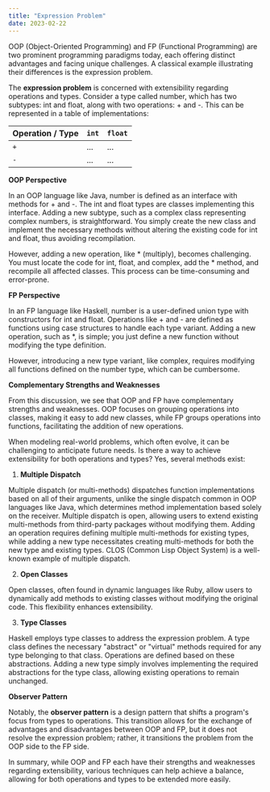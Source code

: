 ```yaml
---
title: "Expression Problem"
date: 2023-02-22
---
```


OOP (Object-Oriented Programming) and FP (Functional Programming) are two prominent programming paradigms today, each offering distinct advantages and facing unique challenges. A classical example illustrating their differences is the expression problem.

The **expression problem** is concerned with extensibility regarding operations and types. Consider a type called number, which has two subtypes: int and float, along with two operations: + and -. This can be represented in a table of implementations:

| Operation / Type | `int` | `float` |
| ---------------- | ----- | ------- |
| `+`              | ...   | ...     |
| `-`              | ...   | ...     |

**OOP Perspective**

In an OOP language like Java, number is defined as an interface with methods for + and -. The int and float types are classes implementing this interface. Adding a new subtype, such as a complex class representing complex numbers, is straightforward. You simply create the new class and implement the necessary methods without altering the existing code for int and float, thus avoiding recompilation.

However, adding a new operation, like * (multiply), becomes challenging. You must locate the code for int, float, and complex, add the * method, and recompile all affected classes. This process can be time-consuming and error-prone.

**FP Perspective**

In an FP language like Haskell, number is a user-defined union type with constructors for int and float. Operations like + and - are defined as functions using case structures to handle each type variant. Adding a new operation, such as *, is simple; you just define a new function without modifying the type definition.

However, introducing a new type variant, like complex, requires modifying all functions defined on the number type, which can be cumbersome.

**Complementary Strengths and Weaknesses**

From this discussion, we see that OOP and FP have complementary strengths and weaknesses. OOP focuses on grouping operations into classes, making it easy to add new classes, while FP groups operations into functions, facilitating the addition of new operations.

When modeling real-world problems, which often evolve, it can be challenging to anticipate future needs. Is there a way to achieve extensibility for both operations and types? Yes, several methods exist:

1. **Multiple Dispatch**

Multiple dispatch (or multi-methods) dispatches function implementations based on all of their arguments, unlike the single dispatch common in OOP languages like Java, which determines method implementation based solely on the receiver. Multiple dispatch is open, allowing users to extend existing multi-methods from third-party packages without modifying them. Adding an operation requires defining multiple multi-methods for existing types, while adding a new type necessitates creating multi-methods for both the new type and existing types. CLOS (Common Lisp Object System) is a well-known example of multiple dispatch.

2. **Open Classes**

Open classes, often found in dynamic languages like Ruby, allow users to dynamically add methods to existing classes without modifying the original code. This flexibility enhances extensibility.

3. **Type Classes**

Haskell employs type classes to address the expression problem. A type class defines the necessary "abstract" or "virtual" methods required for any type belonging to that class. Operations are defined based on these abstractions. Adding a new type simply involves implementing the required abstractions for the type class, allowing existing operations to remain unchanged.

**Observer Pattern**

Notably, the **observer pattern** is a design pattern that shifts a program's focus from types to operations. This transition allows for the exchange of advantages and disadvantages between OOP and FP, but it does not resolve the expression problem; rather, it transitions the problem from the OOP side to the FP side.

In summary, while OOP and FP each have their strengths and weaknesses regarding extensibility, various techniques can help achieve a balance, allowing for both operations and types to be extended more easily.

[^1]: [The Expression Problem in Wikipedia](https://en.wikipedia.org/wiki/Expression_problem)
[^2]: [Object-Oriented Programming Versus Abstract Data Types](https://www.cs.utexas.edu/users/wcook/papers/OOPvsADT/CookOOPvsADT90.pdf)
